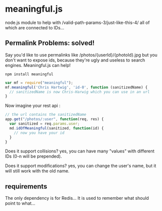 meaningful.js
==========

node.js module to help with /valid-path-params-3/just-like-this-4/ all of which are connected to IDs...

## Permalink Problems: solved!

Say you'd like to use permalinks like /photos/{userId}/{photoId}.jpg but you don't want to expose ids, because they're 
ugly and useless to search engines. Meaningful.js can help!

```
npm install meaningful
```

```JavaScript
var mf = require("meaningful");
mf.meaningful('Chris Hartwig', 'id-0', function (sanitizedName) {
  // sanitizedName is now Chris-Harwig which you can use in an url
}
```

Now imagine your rest api :

```JavaScript
// the url contains the sanitizedName
app.get("/photos/:user", function(req, res) {
  var sanitized = req.params.user;
  md.idOfMeaningful(sanitized, function(id) {
    // now you have your id
  }
}
```

Does it support collisions? yes, you can have many "values" with different IDs (0-n will be prepended).

Does it support modifications? yes, you can change the user's name, but it will still work with the old name.

## requirements

The only dependency is for Redis... It is used to remember what should point to what...
